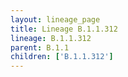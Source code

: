 ```yaml
---
layout: lineage_page
title: Lineage B.1.1.312
lineage: B.1.1.312
parent: B.1.1
children: ['B.1.1.312']
---
```

